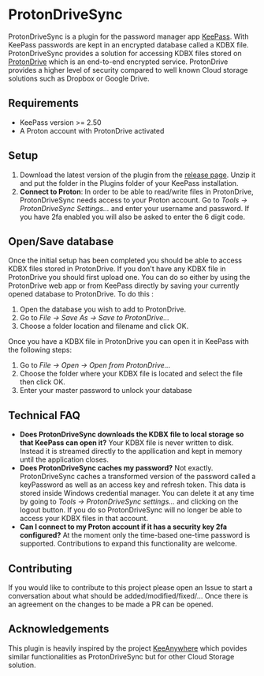 # ProtonDriveSync
ProtonDriveSync is a plugin for the password manager app [KeePass](https://keepass.info/index.html). With KeePass passwords are kept in an encrypted database called a KDBX file. ProtonDriveSync provides a solution for accessing KDBX files stored on [ProtonDrive](https://proton.me/drive/free) which is an end-to-end encrypted service. ProtonDrive provides a higher level of security  compared to well known Cloud storage solutions such as Dropbox or Google Drive.

## Requirements
- KeePass version >= 2.50
- A Proton account with ProtonDrive activated

## Setup

1. Download the latest version of the plugin from the [release page](https://github.com/dhaven/ProtonDriveSync/releases). Unzip it and put the folder in the Plugins folder of your KeePass installation.
2. **Connect to Proton**: In order to be able to read/write files in ProtonDrive, ProtonDriveSync needs access to your Proton account. Go to _Tools -> ProtonDriveSync Settings..._ and enter your username and password. If you have 2fa enabled you will also be asked to enter the 6 digit code.

## Open/Save database

Once the initial setup has been completed you should be able to access KDBX files stored in ProtonDrive. If you don't have any KDBX file in ProtonDrive you should first upload one. You can do so either by using the ProtonDrive web app or from KeePass directly by saving your currently opened database to ProtonDrive. To do this :
1. Open the database you wish to add to ProtonDrive.
2. Go to _File -> Save As -> Save to ProtonDrive..._
3. Choose a folder location and filename and click OK.

Once you have a KDBX file in ProtonDrive you can open it in KeePass with the following steps:
1. Go to _File -> Open -> Open from ProtonDrive..._
2. Choose the folder where your KDBX file is located and select the file then click OK.
3. Enter your master password to unlock your database

## Technical FAQ

- **Does ProtonDriveSync downloads the KDBX file to local storage so that KeePass can open it?** Your KDBX file is never written to disk. Instead it is streamed directly to the appllication and kept in memory until the application closes.
- **Does ProtonDriveSync caches my password?** Not exactly. ProtonDriveSync caches a transformed version of the password called a keyPassword as well as an access key and refresh token. This data is stored inside Windows credential manager. You can delete it at any time by going to _Tools -> ProtonDriveSync settings..._ and clicking on the logout button. If you do so ProtonDriveSync will no longer be able to access your KDBX files in that account.
- **Can I connect to my Proton account if it has a security key 2fa configured?** At the moment only the time-based one-time password is supported. Contributions to expand this functionality are welcome.

## Contributing

If you would like to contribute to this project please open an Issue to start a conversation about what should be added/modified/fixed/... Once there is an agreement on the changes to be made a PR can be opened.

## Acknowledgements

This plugin is heavily inspired by the project [KeeAnywhere](https://github.com/Kyrodan/KeeAnywhere/tree/master/KeeAnywhere) which povides similar functionalities as ProtonDriveSync but for other Cloud Storage solution.
